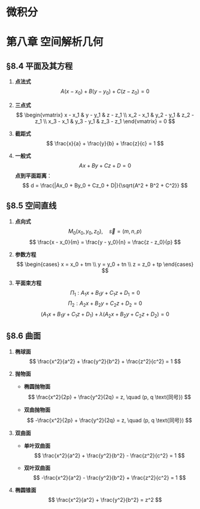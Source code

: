 # **微积分**
# 第八章 空间解析几何

## §8.4 平面及其方程

1. **点法式**
   $$
   A(x - x_0) + B(y - y_0) + C(z - z_0) = 0
   $$

2. **三点式**
   $$
   \begin{vmatrix}
   x - x_1 & y - y_1 & z - z_1 \\
   x_2 - x_1 & y_2 - y_1 & z_2 - z_1 \\
   x_3 - x_1 & y_3 - y_1 & z_3 - z_1
   \end{vmatrix} = 0
   $$

3. **截距式**
   $$
   \frac{x}{a} + \frac{y}{b} + \frac{z}{c} = 1
   $$

4. **一般式**
   $$
   Ax + By + Cz + D = 0
   $$
   **点到平面距离**：
   $$
   d = \frac{|Ax_0 + By_0 + Cz_0 + D|}{\sqrt{A^2 + B^2 + C^2}}
   $$



## §8.5 空间直线

1. **点向式**
   $$
   M_0(x_0, y_0, z_0), \quad \vec{s} = (m, n, p)
   $$
   $$
   \frac{x - x_0}{m} = \frac{y - y_0}{n} = \frac{z - z_0}{p}
   $$

2. **参数方程**
   $$
   \begin{cases}
   x = x_0 + tm \\
   y = y_0 + tn \\
   z = z_0 + tp
   \end{cases}
   $$

3. **平面束方程**
   $$
   \Pi_1: A_1x + B_1y + C_1z + D_1 = 0
   $$
   $$
   \Pi_2: A_2x + B_2y + C_2z + D_2 = 0
   $$
   $$
   (A_1x + B_1y + C_1z + D_1) + \lambda(A_2x + B_2y + C_2z + D_2) = 0
   $$



## §8.6 曲面

1. **椭球面**
   $$
   \frac{x^2}{a^2} + \frac{y^2}{b^2} + \frac{z^2}{c^2} = 1
   $$

2. **抛物面**

   - **椭圆抛物面**
     $$
     \frac{x^2}{2p} + \frac{y^2}{2q} = z, \quad (p, q \text{同号})
     $$

   - **双曲抛物面**
     $$
     -\frac{x^2}{2p} + \frac{y^2}{2q} = z, \quad (p, q \text{同号})
     $$

3. **双曲面**

   - **单叶双曲面**
     $$
     \frac{x^2}{a^2} + \frac{y^2}{b^2} - \frac{z^2}{c^2} = 1
     $$

   - **双叶双曲面**
     $$
     -\frac{x^2}{a^2} - \frac{y^2}{b^2} + \frac{z^2}{c^2} = 1
     $$

4. **椭圆锥面**
   $$
   \frac{x^2}{a^2} + \frac{y^2}{b^2} = z^2
   $$

